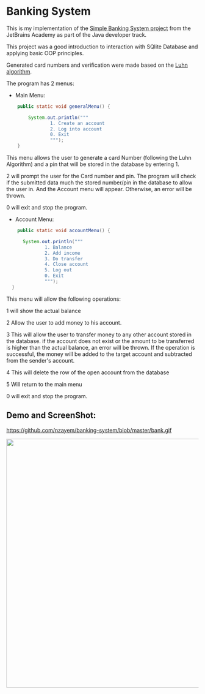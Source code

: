 # Banking System
This is my implementation of the [Simple Banking System project](https://hyperskill.org/projects/93?track=17) from the JetBrains Academy as part of the Java developer track.

This project was a good introduction to interaction with SQlite Database and applying basic OOP principles.

Generated card numbers and verification were made based on the [Luhn algorithm](https://en.wikipedia.org/wiki/Luhn_algorithm).

The program has 2 menus:

* Main Menu:

```java
    public static void generalMenu() {

        System.out.println("""
                1. Create an account
                2. Log into account
                0. Exit
                """);
    }
```


  This menu allows the user to generate a card Number (following the Luhn Algorithm) and a pin that will be stored in the database by entering 1.
  
  2 will prompt the user for the Card number and pin. The program will check if the submitted data much the stored number/pin in the database to allow the user in. 
  And the Account menu will appear. Otherwise, an error will be thrown.
  
  0 will exit and stop the program.
  
  * Account Menu:
  
  ```java
      public static void accountMenu() {

        System.out.println("""
                1. Balance
                2. Add income
                3. Do transfer
                4. Close account
                5. Log out
                0. Exit
                """);
    }
   ```
  
  This menu will allow the following operations:
  
  1 will show the actual balance
  
  2 Allow the user to add money to his account.
  
  3 This will allow the user to transfer money to any other account stored in the database. if the account does not exist or the amount to be transferred is higher
  than the actual balance, an error will be thrown. If the operation is successful, the money will be added to the target account and subtracted from the sender's account.
  
  4 This will delete the row of the open account from the database
  
  5 Will return to the main menu
  
  0 will exit and stop the program.


## Demo and ScreenShot: 

https://github.com/nzayem/banking-system/blob/master/bank.gif

<img src="https://github.com/nzayem/banking-system/blob/master/bank.gif" width="950" height="650">
